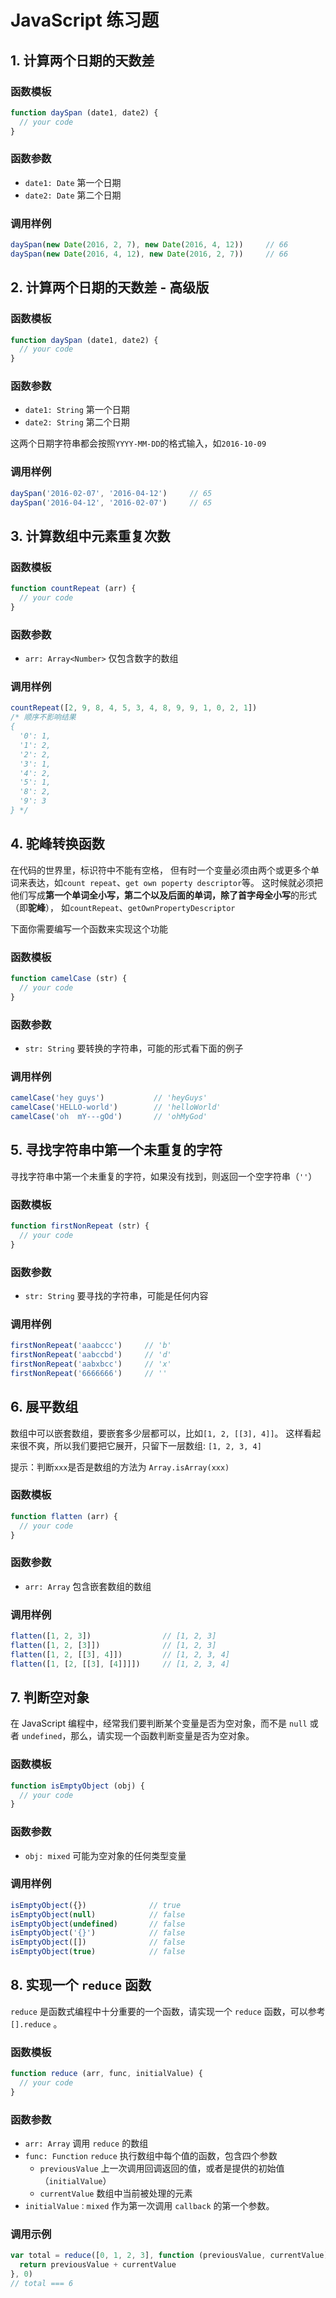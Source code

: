 # JavaScript 练习题

## 1. 计算两个日期的天数差

### 函数模板
```javascript
function daySpan (date1, date2) {
  // your code
}
```

### 函数参数
* `date1: Date` 第一个日期
* `date2: Date` 第二个日期

### 调用样例
```javascript
daySpan(new Date(2016, 2, 7), new Date(2016, 4, 12))     // 66
daySpan(new Date(2016, 4, 12), new Date(2016, 2, 7))     // 66
```

## 2. 计算两个日期的天数差 - 高级版

### 函数模板
```javascript
function daySpan (date1, date2) {
  // your code
}
```

### 函数参数
* `date1: String` 第一个日期
* `date2: String` 第二个日期

这两个日期字符串都会按照`YYYY-MM-DD`的格式输入，如`2016-10-09`

### 调用样例
```javascript
daySpan('2016-02-07', '2016-04-12')     // 65
daySpan('2016-04-12', '2016-02-07')     // 65
```

## 3. 计算数组中元素重复次数

### 函数模板
```javascript
function countRepeat (arr) {
  // your code
}
```

### 函数参数
* `arr: Array<Number>` 仅包含数字的数组

### 调用样例
```javascript
countRepeat([2, 9, 8, 4, 5, 3, 4, 8, 9, 9, 1, 0, 2, 1])
/* 顺序不影响结果
{
  '0': 1,
  '1': 2,
  '2': 2,
  '3': 1,
  '4': 2,
  '5': 1,
  '8': 2,
  '9': 3
} */
```

## 4. 驼峰转换函数

在代码的世界里，标识符中不能有空格，
但有时一个变量必须由两个或更多个单词来表达，如`count repeat`、`get own poperty descriptor`等。
这时候就必须把他们写成**第一个单词全小写，第二个以及后面的单词，除了首字母全小写**的形式（即**驼峰**），
如`countRepeat`、`getOwnPropertyDescriptor`

下面你需要编写一个函数来实现这个功能

### 函数模板
```javascript
function camelCase (str) {
  // your code
}
```

### 函数参数
* `str: String` 要转换的字符串，可能的形式看下面的例子

### 调用样例
```javascript
camelCase('hey guys')           // 'heyGuys'
camelCase('HELLO-world')        // 'helloWorld'
camelCase('oh  mY---gOd')       // 'ohMyGod'
```

## 5. 寻找字符串中第一个未重复的字符

寻找字符串中第一个未重复的字符，如果没有找到，则返回一个空字符串（`''`）

### 函数模板
```javascript
function firstNonRepeat (str) {
  // your code
}
```

### 函数参数
* `str: String` 要寻找的字符串，可能是任何内容

### 调用样例
```javascript
firstNonRepeat('aaabccc')     // 'b'
firstNonRepeat('aabccbd')     // 'd'
firstNonRepeat('aabxbcc')     // 'x'
firstNonRepeat('6666666')     // ''
```

## 6. 展平数组

数组中可以嵌套数组，要嵌套多少层都可以，比如`[1, 2, [[3], 4]]`。
这样看起来很不爽，所以我们要把它展开，只留下一层数组: `[1, 2, 3, 4]`

提示：判断`xxx`是否是数组的方法为 `Array.isArray(xxx)`

### 函数模板
```javascript
function flatten (arr) {
  // your code
}
```

### 函数参数
* `arr: Array` 包含嵌套数组的数组

### 调用样例
```javascript
flatten([1, 2, 3])                // [1, 2, 3]
flatten([1, 2, [3]])              // [1, 2, 3]
flatten([1, 2, [[3], 4]])         // [1, 2, 3, 4]
flatten([1, [2, [[3], [4]]]])     // [1, 2, 3, 4]
```
## 7. 判断空对象

在 JavaScript 编程中，经常我们要判断某个变量是否为空对象，而不是 `null` 或者 `undefined`，那么，请实现一个函数判断变量是否为空对象。

### 函数模板

```javascript
function isEmptyObject (obj) {
  // your code
}
```

### 函数参数

- `obj: mixed` 可能为空对象的任何类型变量

### 调用样例

```javascript
isEmptyObject({})              // true
isEmptyObject(null)            // false
isEmptyObject(undefined)       // false
isEmptyObject('{}')            // false
isEmptyObject([])              // false
isEmptyObject(true)            // false
```

## 8. 实现一个 `reduce` 函数

`reduce` 是函数式编程中十分重要的一个函数，请实现一个 `reduce` 函数，可以参考 `[].reduce` 。

### 函数模板

```javascript
function reduce (arr, func, initialValue) {
  // your code
}
```

### 函数参数

- `arr: Array` 调用 `reduce`  的数组
- `func: Function` `reduce` 执行数组中每个值的函数，包含四个参数
  - `previousValue` 上一次调用回调返回的值，或者是提供的初始值（`initialValue`）
  - `currentValue` 数组中当前被处理的元素
- `initialValue：mixed` 作为第一次调用 `callback` 的第一个参数。

### 调用示例

```javascript
var total = reduce([0, 1, 2, 3], function (previousValue, currentValue) {
  return previousValue + currentValue
}, 0)
// total === 6
```

